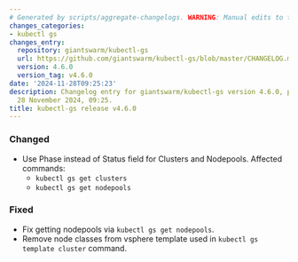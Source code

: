 ```yaml
---
# Generated by scripts/aggregate-changelogs. WARNING: Manual edits to this files will be overwritten.
changes_categories:
- kubectl gs
changes_entry:
  repository: giantswarm/kubectl-gs
  url: https://github.com/giantswarm/kubectl-gs/blob/master/CHANGELOG.md#460---2024-11-28
  version: 4.6.0
  version_tag: v4.6.0
date: '2024-11-28T09:25:23'
description: Changelog entry for giantswarm/kubectl-gs version 4.6.0, published on
  28 November 2024, 09:25.
title: kubectl-gs release v4.6.0
---
```


### Changed
- Use Phase instead of Status field for Clusters and Nodepools. Affected commands:
  - `kubectl gs get clusters`
  - `kubectl gs get nodepools`
### Fixed
- Fix getting nodepools via `kubectl gs get nodepools`.
- Remove node classes from vsphere template used in `kubectl gs template cluster` command.
